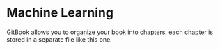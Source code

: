 # Machine Learning

GitBook allows you to organize your book into chapters, each chapter is stored in a separate file like this one.

